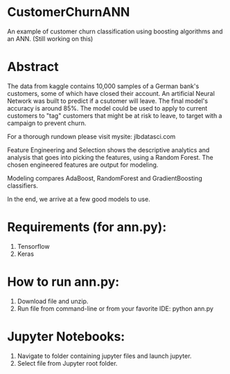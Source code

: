 # CustomerChurnANN
An example of customer churn classification using boosting algorithms and an ANN.
(Still working on this)

# Abstract

The data from kaggle contains 10,000 samples of a German bank's customers, some of which have closed their account. An artificial Neural Network was built to predict if a csutomer will leave. The final model's accuracy is around 85%. The model could be used to apply to current customers to "tag" customers that might be at risk to leave, to target with a campaign to prevent churn. 

For a thorough rundown please visit mysite: jlbdatasci.com

Feature Engineering and Selection shows the descriptive analytics and analysis that goes into picking the features, using a
Random Forest. The chosen engineered features are output for modeling.

Modeling compares AdaBoost, RandomForest and GradientBoosting classifiers.

In the end, we arrive at a few good models to use.

# Requirements (for ann.py):
1) Tensorflow
2) Keras

# How to run ann.py:

1) Download file and unzip.
2) Run file from command-line or from your favorite IDE:
  python ann.py

# Jupyter Notebooks:

1) Navigate to folder containing jupyter files and launch jupyter.
2) Select file from Jupyter root folder.

